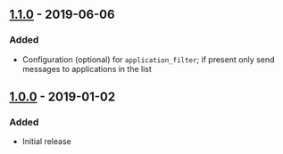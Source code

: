 ## [1.1.0] - 2019-06-06
### Added
- Configuration (optional) for `application_filter`; if present only send messages to applications in the list

## [1.0.0] - 2019-01-02
### Added
- Initial release

[1.1.0]: https://github.com/lucas-nelson/ex_logger_mock/compare/1.0.0...1.1.0
[1.0.0]: https://github.com/lucas-nelson/ex_logger_mock/releases/tag/1.0.0